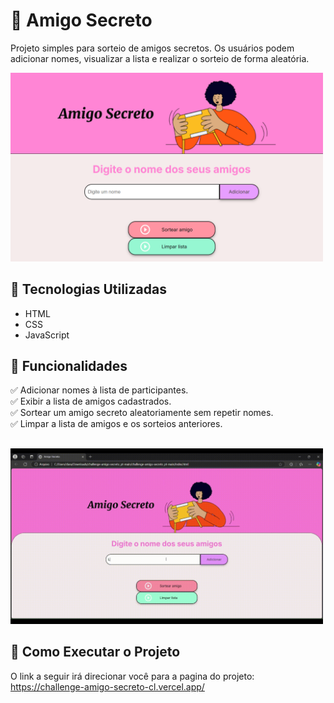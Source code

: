 # 🎁 Amigo Secreto

Projeto simples para sorteio de amigos secretos. Os usuários podem adicionar nomes, visualizar a lista e realizar o sorteio de forma aleatória.

<img src="https://github.com/MagalyCl/AmigoSecreto/blob/main/challenge-amigo-secreto_pt-main/assets/img.ams.png" alt="Interface web" width="500">

## 🚀 Tecnologias Utilizadas

- HTML
- CSS
- JavaScript

## 📌 Funcionalidades

✅ Adicionar nomes à lista de participantes.  
✅ Exibir a lista de amigos cadastrados.  
✅ Sortear um amigo secreto aleatoriamente sem repetir nomes.  
✅ Limpar a lista de amigos e os sorteios anteriores.  

## 
<img src="https://github.com/MagalyCl/AmigoSecreto/blob/main/challenge-amigo-secreto_pt-main/assets/sorteio-de-nomes.gif" alt="Adicionando nomes" width="500">

## 🔧 Como Executar o Projeto

O link a seguir irá direcionar você para a pagina do projeto: https://challenge-amigo-secreto-cl.vercel.app/



